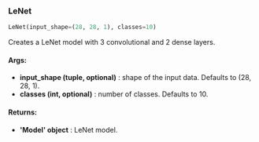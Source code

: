 

### LeNet
```python
LeNet(input_shape=(28, 28, 1), classes=10)
```
Creates a LeNet model with 3 convolutional and 2 dense layers.

#### Args:

* **input_shape (tuple, optional)** :  shape of the input data. Defaults to (28, 28, 1).
* **classes (int, optional)** :  number of classes. Defaults to 10.

#### Returns:

* **'Model' object** :  LeNet model.